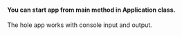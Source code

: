#### You can start app from main method in Application class. 
The hole app works with console input and output.